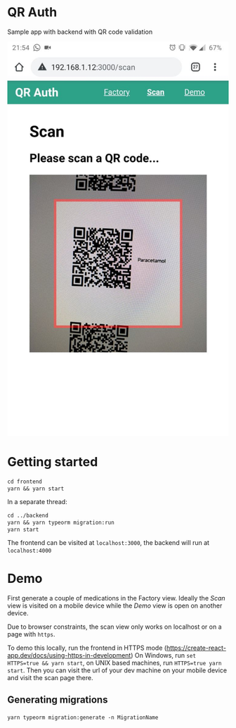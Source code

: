 # QR Auth
Sample app with backend with QR code validation

![QR Scan screenshot](https://raw.githubusercontent.com/stam/qr-auth/master/screenshot.jpeg)

# Getting started
```
cd frontend
yarn && yarn start
```

In a separate thread:
```
cd ../backend
yarn && yarn typeorm migration:run
yarn start
```

The frontend can be visited at `localhost:3000`, the backend will run at `localhost:4000`

# Demo
First generate a couple of medications in the Factory view.
Ideally the *Scan* view is visited on a mobile device while the *Demo* view is open on another device.

Due to browser constraints, the scan view only works on localhost or on a page with `https`.

To demo this locally, run the frontend in HTTPS mode (https://create-react-app.dev/docs/using-https-in-development)
On Windows, run `set HTTPS=true && yarn start`, on UNIX based machines, run `HTTPS=true yarn start`.
Then you can visit the url of your dev machine on your mobile device and visit the scan page there.

## Generating migrations
`yarn typeorm migration:generate -n MigrationName`
